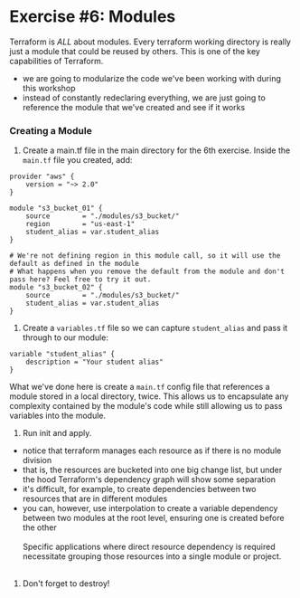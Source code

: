 # Exercise #6: Modules

Terraform is *ALL* about modules.  Every terraform working directory is really just a module that could be reused by others. This is one of the key capabilities of Terraform.

* we are going to modularize the code we've been working with during this workshop
* instead of constantly redeclaring everything, we are just going to reference the module that we've created and see if it works

### Creating a Module

1. Create a main.tf file in the main directory for the 6th exercise.  Inside the `main.tf` file you created, add:

 ```hcl
 provider "aws" {
     version = "~> 2.0"
 }

 module "s3_bucket_01" {
     source        = "./modules/s3_bucket/"
     region        = "us-east-1"
     student_alias = var.student_alias
}

 # We're not defining region in this module call, so it will use the default as defined in the module
 # What happens when you remove the default from the module and don't pass here? Feel free to try it out.
 module "s3_bucket_02" {
     source        = "./modules/s3_bucket/"
     student_alias = var.student_alias
 }
 ```

1. Create a `variables.tf` file so we can capture `student_alias` and pass it through to our module:

 ```hcl
 variable "student_alias" {
     description = "Your student alias"
 }
 ```

 What we've done here is create a `main.tf` config file that references a module stored in a local directory, twice.  This allows us to encapsulate any complexity contained by the module's code while still allowing us to pass variables into the module.

1. Run init and apply.

 * notice that terraform manages each resource as if there is no module division
 * that is, the resources are bucketed into one big change list, but under the hood Terraform's dependency graph will show some separation
 * it's difficult, for example, to create dependencies between two resources that are in different modules
 * you can, however, use interpolation to create a variable dependency between two modules at the root level, ensuring one is created before the other
<br/><br/>
 Specific applications where direct resource dependency is required necessitate grouping those resources
 into a single module or project.
 <br/><br/>
1. Don't forget to destroy!
